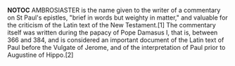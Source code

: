 __NOTOC__ AMBROSIASTER is the name given to the writer of a commentary on St Paul's epistles, "brief in words but weighty in matter," and valuable for the criticism of the Latin text of the New Testament.[1] The commentary itself was written during the papacy of Pope Damasus I, that is, between 366 and 384, and is considered an important document of the Latin text of Paul before the Vulgate of Jerome, and of the interpretation of Paul prior to Augustine of Hippo.[2]
